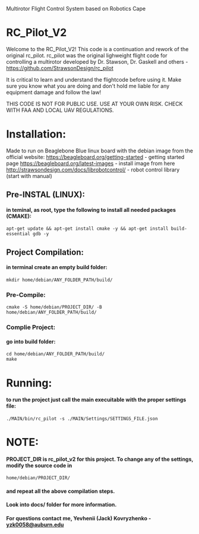 Multirotor Flight Control System based on Robotics Cape

# RC_Pilot_V2
Welcome to the  RC_Pilot_V2!
This code is a continuation and rework of the original rc_pilot.
		rc_pilot was the original lighweight flight code for controlling a multirotor developed by 
		Dr. Stawson, Dr. Gaskell and others - https://github.com/StrawsonDesign/rc_pilot
		
It is critical to learn and understand the flightcode before using it. Make sure you know
what you are doing and don't hold me liable for any equipment damage and follow the law!

THIS CODE IS NOT FOR PUBLIC USE. USE AT YOUR OWN RISK. CHECK WITH FAA AND LOCAL UAV REGULATIONS. 

# Installation:
Made to run on Beaglebone Blue linux board with the debian image from the official website:
https://beagleboard.org/getting-started			- getting started page
https://beagleboard.org/latest-images 			- install image from here
http://strawsondesign.com/docs/librobotcontrol/ - robot control library (start with manual)

## Pre-INSTAL (LINUX):
#### in teminal, as root, type the following to install all needed packages (CMAKE):
	apt-get update && apt-get install cmake -y && apt-get install build-essential gdb -y

## Project Compilation:
#### in terminal create an empty build folder:
	mkdir home/debian/ANY_FOLDER_PATH/build/

### Pre-Compile:
	cmake -S home/debian/PROJECT_DIR/ -B home/debian/ANY_FOLDER_PATH/build/

### Complie Project:
#### go into build folder:
	cd home/debian/ANY_FOLDER_PATH/build/
	make

# Running: 
#### to run the project just call the main execuitable with the proper settings file:
	./MAIN/bin/rc_pilot -s ./MAIN/Settings/SETTINGS_FILE.json

# NOTE:
#### PROJECT_DIR is rc_pilot_v2 for this project. To change any of the settings, modify the source code in 
	home/debian/PROJECT_DIR/
#### and repeat all the above compilation steps.

#### Look into docs/ folder for more information.

#### For questions contact me, Yevhenii (Jack) Kovryzhenko - yzk0058@auburn.edu
